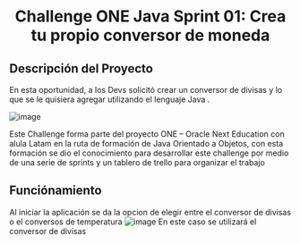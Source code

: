 <h1 align="center"> Challenge ONE Java Sprint 01: Crea tu propio conversor de moneda </h1>

 

## Descripción del Proyecto
En esta oportunidad, a los Devs  solicitó crear un conversor de divisas  y lo que se le quisiera agregar  utilizando el lenguaje Java .

![image](https://user-images.githubusercontent.com/94869227/175179040-702b260d-95a9-4f73-80e1-5af1ceb1146a.png)


Este Challenge  forma parte del proyecto ONE – Oracle Next Education con alula Latam en la ruta de formación de  Java Orientado a Objetos, con esta formación se dio el conocimiento para desarrollar  este challenge por medio de  una serie de sprints y  un tablero de trello para organizar el trabajo

## Funciónamiento 
Al iniciar la aplicación se da  la opcion de elegir entre el conversor de divisas o el conversos de temperatura 
![image](https://user-images.githubusercontent.com/94869227/175188690-e65e0a38-4fa9-4a98-8bb3-7919e2823427.png)
En este caso se utilizará el conversor de divisas




